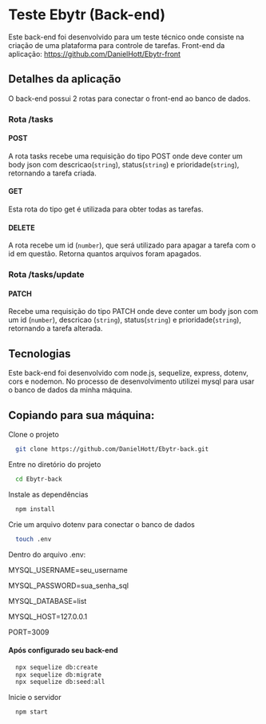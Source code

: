 # Teste Ebytr (Back-end)

Este back-end foi desenvolvido para um teste técnico onde consiste na criação de uma plataforma para controle de tarefas.
Front-end da aplicação: https://github.com/DanielHott/Ebytr-front

## Detalhes da aplicação

O back-end possui 2 rotas para conectar o front-end ao banco de dados.

### Rota /tasks

#### POST 

A rota tasks recebe uma requisição do tipo POST onde deve conter um body json com descricao(`string`), status(`string`) e prioridade(`string`),
retornando a tarefa criada. 

#### GET

Esta rota do tipo get é utilizada para obter todas as tarefas.

#### DELETE

A rota recebe um id (`number`), que será utilizado para apagar a tarefa com o id em questão. Retorna quantos arquivos foram apagados.

### Rota /tasks/update

#### PATCH
 
Recebe uma requisição do tipo PATCH onde deve conter um body json com um id (`number`), descricao (`string`), status(`string`) e prioridade(`string`),
retornando a tarefa alterada. 


## Tecnologias

Este back-end foi desenvolvido com node.js, sequelize, express, dotenv, cors e nodemon.
No processo de desenvolvimento utilizei mysql para usar o banco de dados da minha máquina.

## Copiando para sua máquina:

Clone o projeto

```bash
  git clone https://github.com/DanielHott/Ebytr-back.git
```

Entre no diretório do projeto

```bash
  cd Ebytr-back
```

Instale as dependências

```bash
  npm install
```

Crie um arquivo dotenv para conectar o banco de dados

```bash
  touch .env
```

Dentro do arquivo .env:

MYSQL_USERNAME=seu_username

MYSQL_PASSWORD=sua_senha_sql

MYSQL_DATABASE=list

MYSQL_HOST=127.0.0.1

PORT=3009

#### Após configurado seu back-end

```bash
  npx sequelize db:create
  npx sequelize db:migrate
  npx sequelize db:seed:all
```

Inicie o servidor

```bash
  npm start
